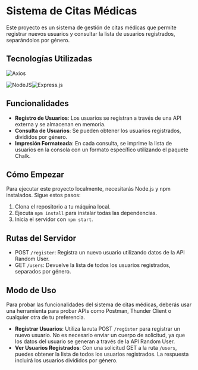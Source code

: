 # Sistema de Citas Médicas

Este proyecto es un sistema de gestión de citas médicas que permite registrar nuevos usuarios y consultar la lista de usuarios registrados, separándolos por género.

## Tecnologías Utilizadas




![Axios](https://img.shields.io/badge/AXIOS-fefffe?style=for-the-badge&logo=AXIOS&logoColor=%23620cdc)


![NodeJS](https://img.shields.io/badge/node.js-6DA55F?style=for-the-badge&logo=node.js&logoColor=white)![Express.js](https://img.shields.io/badge/express.js-%23404d59.svg?style=for-the-badge&logo=express&logoColor=%2361DAFB)

## Funcionalidades

- **Registro de Usuarios**: Los usuarios se registran a través de una API externa y se almacenan en memoria.
- **Consulta de Usuarios**: Se pueden obtener los usuarios registrados, divididos por género.
- **Impresión Formateada**: En cada consulta, se imprime la lista de usuarios en la consola con un formato específico utilizando el paquete Chalk.

## Cómo Empezar

Para ejecutar este proyecto localmente, necesitarás Node.js y npm instalados. Sigue estos pasos:

1. Clona el repositorio a tu máquina local.
2. Ejecuta `npm install` para instalar todas las dependencias.
3. Inicia el servidor con `npm start`.

## Rutas del Servidor

- POST `/register`: Registra un nuevo usuario utilizando datos de la API Random User.
- GET `/users`: Devuelve la lista de todos los usuarios registrados, separados por género.

## Modo de Uso

Para probar las funcionalidades del sistema de citas médicas, deberás usar una herramienta para probar APIs como Postman, Thunder Client o cualquier otra de tu preferencia.

- **Registrar Usuarios**: Utiliza la ruta POST `/register` para registrar un nuevo usuario. No es necesario enviar un cuerpo de solicitud, ya que los datos del usuario se generan a través de la API Random User.
- **Ver Usuarios Registrados**: Con una solicitud GET a la ruta `/users`, puedes obtener la lista de todos los usuarios registrados. La respuesta incluirá los usuarios divididos por género.
